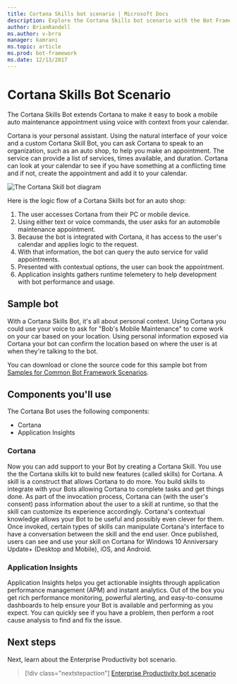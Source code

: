 ```yaml
---
title: Cortana Skills bot scenario | Microsoft Docs
description: Explore the Cortana Skills bot scenario with the Bot Framework.
author: BrianRandell
ms.author: v-brra
manager: kamrani
ms.topic: article
ms.prod: bot-framework
ms.date: 12/13/2017
---
```

# Cortana Skills Bot Scenario
The Cortana Skills Bot extends Cortana to make it easy to book a mobile auto maintenance appointment using voice with context from your calendar.

Cortana is your personal assistant. Using the natural interface of your voice and a custom Cortana Skill Bot, you can ask Cortana to speak to an organization, such as an auto shop, to help you make an appointment. The service can provide a list of services, times available, and duration. Cortana can look at your calendar to see if you have something at a conflicting time and if not, create the appointment and add it to your calendar.

![The Cortana Skill bot diagram](~/media/scenarios/bot-service-scenario-cortana-skill.png)

Here is the logic flow of a Cortana Skills bot for an auto shop:

1. The user accesses Cortana from their PC or mobile device.
2. Using either text or voice commands, the user asks for an automobile maintenance appointment.
3. Because the bot is integrated with Cortana, it has access to the user's calendar and applies logic to the request.
4. With that information, the bot can query the auto service for valid appointments.
5. Presented with contextual options, the user can book the appointment.
6. Application insights gathers runtime telemetery to help development with bot performance and usage.

## Sample bot
With a Cortana Skills Bot, it's all about personal context. Using Cortana you could use your voice to ask for "Bob's Mobile Maintenance" to come work on your car based on your location. Using personal information exposed via Cortana your bot can confirm the location based on where the user is at when they're talking to the bot.

You can download or clone the source code for this sample bot from [Samples for Common Bot Framework Scenarios](https://aka.ms/bot/scenarios).

## Components you'll use
The Cortana Bot uses the following components:
-   Cortana
-   Application Insights

### Cortana
Now you can add support to your Bot by creating a Cortana Skill. You use the the Cortana skills kit to build new features (called skills) for Cortana. A skill is a construct that allows Cortana to do more. You build skills to integrate with your Bots allowing Cortana to complete tasks and get things done. As part of the invocation process, Cortana can (with the user's consent) pass information about the user to a skill at runtime, so that the skill can customize its experience accordingly. Cortana's contextual knowledge allows your Bot to be useful and possibly even clever for them. Once invoked, certain types of skills can manipulate Cortana's interface to have a conversation between the skill and the end user. Once published, users can see and use your skill on Cortana for Windows 10 Anniversary Update+ (Desktop and Mobile), iOS, and Android.

### Application Insights
Application Insights helps you get actionable insights through application performance management (APM) and instant analytics. Out of the box you get rich performance monitoring, powerful alerting, and easy-to-consume dashboards to help ensure your Bot is available and performing as you expect. You can quickly see if you have a problem, then perform a root cause analysis to find and fix the issue.

## Next steps
Next, learn about the Enterprise Productivity bot scenario.

> [!div class="nextstepaction"]
> [Enterprise Productivity bot scenario](bot-service-scenario-enterprise-productivity.md)